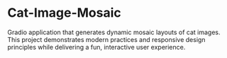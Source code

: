 # Cat-Image-Mosaic
Gradio application that generates dynamic mosaic layouts of cat images. This project demonstrates modern practices and responsive design principles while delivering a fun, interactive user experience.

